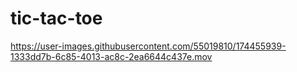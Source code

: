 # tic-tac-toe

https://user-images.githubusercontent.com/55019810/174455939-1333dd7b-6c85-4013-ac8c-2ea6644c437e.mov


